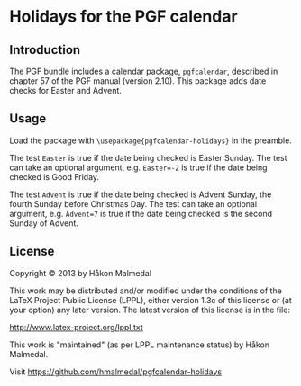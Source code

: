 Holidays for the PGF calendar
=============================

Introduction
------------

The PGF bundle includes a calendar package, `pgfcalendar`, described in
chapter 57 of the PGF manual (version 2.10). This package adds date
checks for Easter and Advent.

Usage
-----

Load the package with `\usepackage{pgfcalendar-holidays}` in the
preamble.

The test `Easter` is true if the date being checked is Easter Sunday.
The test can take an optional argument, e.g. `Easter=-2` is true if the
date being checked is Good Friday.

The test `Advent` is true if the date being checked is Advent Sunday,
the fourth Sunday before Christmas Day. The test can take an optional
argument, e.g. `Advent=7` is true if the date being checked is the
second Sunday of Advent.

License
-------

Copyright © 2013 by Håkon Malmedal

This work may be distributed and/or modified under the
conditions of the LaTeX Project Public License (LPPL), either
version 1.3c of this license or (at your option) any later
version.  The latest version of this license is in the file:

http://www.latex-project.org/lppl.txt

This work is "maintained" (as per LPPL maintenance status) by
Håkon Malmedal.

Visit https://github.com/hmalmedal/pgfcalendar-holidays
